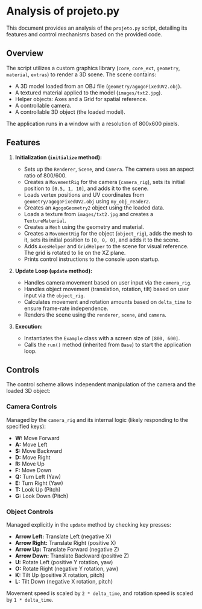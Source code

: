 # Analysis of projeto.py

This document provides an analysis of the `projeto.py` script, detailing its features and control mechanisms based on the provided code.

## Overview

The script utilizes a custom graphics library (`core`, `core_ext`, `geometry`, `material`, `extras`) to render a 3D scene. The scene contains:
- A 3D model loaded from an OBJ file (`geometry/agogoFixedUV2.obj`).
- A textured material applied to the model (`images/txt2.jpg`).
- Helper objects: Axes and a Grid for spatial reference.
- A controllable camera.
- A controllable 3D object (the loaded model).

The application runs in a window with a resolution of 800x600 pixels.

## Features

1.  **Initialization (`initialize` method):**
    *   Sets up the `Renderer`, `Scene`, and `Camera`. The camera uses an aspect ratio of 800/600.
    *   Creates a `MovementRig` for the camera (`camera_rig`), sets its initial position to `[0.5, 1, 10]`, and adds it to the scene.
    *   Loads vertex positions and UV coordinates from `geometry/agogoFixedUV2.obj` using `my_obj_reader2`.
    *   Creates an `AgogoGeometry2` object using the loaded data.
    *   Loads a texture from `images/txt2.jpg` and creates a `TextureMaterial`.
    *   Creates a `Mesh` using the geometry and material.
    *   Creates a `MovementRig` for the object (`object_rig`), adds the mesh to it, sets its initial position to `[0, 0, 0]`, and adds it to the scene.
    *   Adds `AxesHelper` and `GridHelper` to the scene for visual reference. The grid is rotated to lie on the XZ plane.
    *   Prints control instructions to the console upon startup.

2.  **Update Loop (`update` method):**
    *   Handles camera movement based on user input via the `camera_rig`.
    *   Handles object movement (translation, rotation, tilt) based on user input via the `object_rig`.
    *   Calculates movement and rotation amounts based on `delta_time` to ensure frame-rate independence.
    *   Renders the scene using the `renderer`, `scene`, and `camera`.

3.  **Execution:**
    *   Instantiates the `Example` class with a screen size of `[800, 600]`.
    *   Calls the `run()` method (inherited from `Base`) to start the application loop.

## Controls

The control scheme allows independent manipulation of the camera and the loaded 3D object:

### Camera Controls

Managed by the `camera_rig` and its internal logic (likely responding to the specified keys):

*   **W:** Move Forward
*   **A:** Move Left
*   **S:** Move Backward
*   **D:** Move Right
*   **R:** Move Up
*   **F:** Move Down
*   **Q:** Turn Left (Yaw)
*   **E:** Turn Right (Yaw)
*   **T:** Look Up (Pitch)
*   **G:** Look Down (Pitch)

### Object Controls

Managed explicitly in the `update` method by checking key presses:

*   **Arrow Left:** Translate Left (negative X)
*   **Arrow Right:** Translate Right (positive X)
*   **Arrow Up:** Translate Forward (negative Z)
*   **Arrow Down:** Translate Backward (positive Z)
*   **U:** Rotate Left (positive Y rotation, yaw)
*   **O:** Rotate Right (negative Y rotation, yaw)
*   **K:** Tilt Up (positive X rotation, pitch)
*   **L:** Tilt Down (negative X rotation, pitch)

Movement speed is scaled by `2 * delta_time`, and rotation speed is scaled by `1 * delta_time`. 